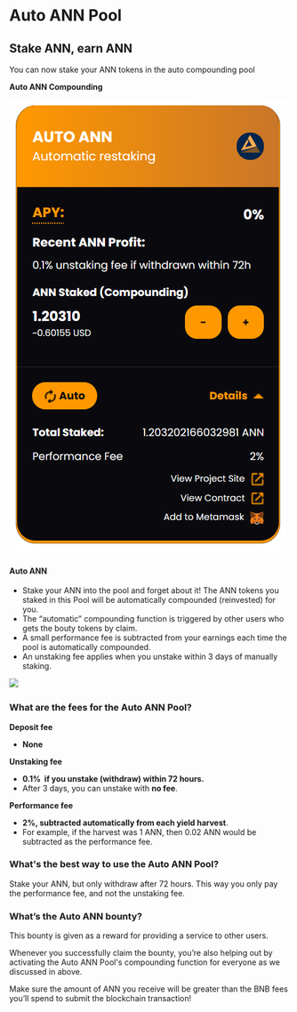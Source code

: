 # Auto ANN Pool

## Stake ANN, earn ANN

You can now stake your ANN tokens in the auto compounding pool

**Auto ANN Compounding**

![](.gitbook/assets/Capture.PNG)

#### Auto ANN

* Stake your ANN into the pool and forget about it! The ANN tokens you staked in this Pool will be automatically compounded (reinvested) for you.
* The “automatic” compounding function is triggered by other users who gets the bouty tokens by claim.
* A small performance fee is subtracted from your earnings each time the pool is automatically compounded.
* An unstaking fee applies when you unstake within 3 days of manually staking.

![](broken-reference)



### What are the fees for the Auto ANN Pool?

**Deposit fee**

* **None**

**Unstaking fee**

* **0.1%  if you unstake (withdraw) within 72 hours.**
* After 3 days, you can unstake with **no fee**.

**Performance fee**

* **2%, subtracted automatically from each yield harvest**.
* For example, if the harvest was 1 ANN, then 0.02 ANN would be subtracted as the performance fee.

### What's the best way to use the Auto ANN Pool? <a href="docs-internal-guid-3b1f91a6-7fff-fc76-976a-3a06bada2520" id="docs-internal-guid-3b1f91a6-7fff-fc76-976a-3a06bada2520"></a>

Stake your ANN, but only withdraw after 72 hours. This way you only pay the performance fee, and not the unstaking fee.

### What’s the Auto ANN bounty?

This bounty is given as a reward for providing a service to other users.

Whenever you successfully claim the bounty, you’re also helping out by activating the Auto ANN Pool's compounding function for everyone as we discussed in above.

Make sure the amount of ANN you receive will be greater than the BNB fees you’ll spend to submit the blockchain transaction!
